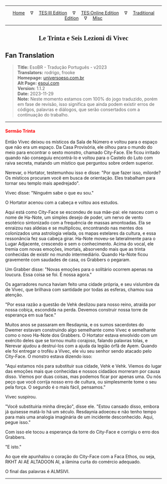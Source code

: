 
---

<!-- Jekyll Page Links -->

<center>
<a href="../../../../../index.html">Home</a>
&emsp;&nabla;&emsp;
<a href="../../../../index-tes3.html">TES:III Edition</a>
&emsp;&nabla;&emsp;
<a href="../../../../index-teso.html">TES:Online Edition</a>
&emsp;&nabla;&emsp;
<a href="../../../../index-traditional.html">Traditional Edition</a>
&emsp;&nabla;&emsp;
<a href="../../../../index-misc.html">Misc</a>
</center>

<!-- Markdown Body Below: -->

---

<center>
<h2><span style="font-family:Georgia">Le Trinta e Seis Lezioni di Vivec</span></h2>
</center>

## Fan Translation

> __Title:__ EsoBR - Tradução Português - v2023\
> __Translators:__ rodrigo, frooke\
> __Homepage:__ [universoeso.com.br][1]\
> __Alt Page:__ [esoui.com][2]\
> __Version:__ 1.1.2\
> __Date:__ 2023-11-29\
> __Note:__ Neste momento estamos com 100% do jogo traduzido, porém em fase de revisão, isso significa que ainda podem existir erros de códigos, palavras e diálogos, que serão consertados com a continuação do trabalho.

[1]: https://www.universoeso.com.br/traducao
[2]: https://www.esoui.com/downloads/info2256-EsoBR-TraduoPortugus-v2023.html

---

#### <span style="color:red">Sermão Trinta</span>

Então Vivec deixou os místicos da Sala de Número e voltou para o espaço que não era um espaço. Da Casa Provisória, ele olhou para o mundo do meio para encontrar o sexto monstro, chamado City-Face. Ele ficou irritado quando não conseguiu encontrá-lo e voltou para o Castelo do Luto com raiva secreta, matando um místico que perguntou sobre ordem superior.

Nerevar, o Hortator, testemunhou isso e disse: "Por que fazer isso, milorde? Os místicos procuram você em busca de orientação. Eles trabalham para tornar seu templo mais apedrejado".

Vivec disse: "Ninguém sabe o que eu sou."

O Hortator acenou com a cabeça e voltou aos estudos.

Aqui está como City-Face se escondeu de sua mãe-pai: ele nasceu com o nome de Ha-Note, um simples desejo de poder, um nervo de vento esotérico sintonizado com a frequência de massas amontoadas. Ela se enraizou nas aldeias e se multiplicou, encontrando nas mentes dos colonizados uma astrologia velada, os mapas estelares da cultura, e essa ressonância fez sua cabeça girar. Ha-Note moveu-se lateralmente para o Lugar Adjacente, crescendo e sem o conhecimento. Acima do vocal, ele tremia com novas emoções, imortais, absorvendo mais que as trinta conhecidas de existir no mundo intermediário. Quando Ha-Note ficou gravemente com saudades de casa, os Grabbers o pegaram.

Um Grabber disse: "Novas emoções para o solitário ocorrem apenas na loucura. Essa coisa se foi. É nossa agora."

Os agarradores nunca haviam feito uma cidade própria, e seu vislumbre da de Vivec, que brilhava com santidade por todas as esferas, chamou sua atenção.

"Por essa razão a questão de Vehk deslizou para nosso reino, atraída por nossa cobiça, escondida na perda. Devemos construir nossa torre de esperança em sua face."

Muitos anos se passaram em Resdaynia, e os sumos sacerdotes do Dwemer estavam construindo algo semelhante como Vivec e semelhante como o novo Ha-Note dos Grabbers. O Hortator estava envolvido com um exército deles que se tornou muito corajoso, falando palavras tolas, e Nerevar ajudou a destruí-los com a ajuda da legião órfã de Ayem. Quando ele foi entregar o troféu a Vivec, ele viu seu senhor sendo atacado pelo City-Face. O monstro estava dizendo isso:

"Aqui estamos nós para substituir sua cidade, Vehk e Vehk. Viemos do lugar das emoções mais que conhecidas e nossos cidadãos morreram por causa disso. Viemos por duas coisas, mas podemos ficar por apenas uma. Ou nós peço que você corrija nosso erro de cultura, ou simplesmente tome o seu pela força. O segundo é o mais fácil, pensamos."

Vivec suspirou.

"Você substituiria minha direção", disse ele. "Estou cansado disso, embora já quisesse matá-lo há um século. Resdaynia adoeceu e não tenho tempo para mais uma analogia imaginária de um incidente desconhecido. Aqui, pegue isso."

Com isso ele tocou a esperança da torre do City-Face e corrigiu o erro dos Grabbers.

"E isto."

Ao que ele apunhalou o coração do City-Face com a Faca Ethos, ou seja, RKHT AI AE ALTADOON AI, a lâmina curta do comércio adequado.

O final das palavras é ALMSIVI.

---

